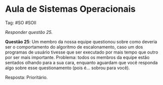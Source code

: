 # Aula de Sistemas Operacionais

Tag: #SO #SOII 

*Responder questão 25.*

**Questão 25**: Um membro da nossa equipe questionou sobre como deveria ser o comportamento do algoritmo de escalonamento, caso um dos programas de usuário tivesse que ser executado por mais tempo que outro por ser mais importante. Problema: todos os membros da equipe estão sentados olhando para a sua cara, enquanto aguardam que você responda algo sobre esse questionamento (pois é... sobrou para você).

Resposta: Prioritário.